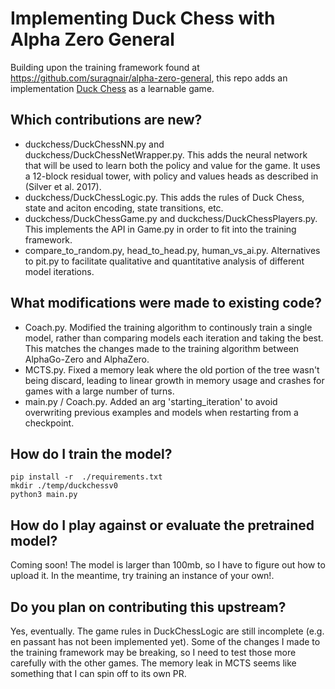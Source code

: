 # Implementing Duck Chess with Alpha Zero General

Building upon the training framework found at https://github.com/suragnair/alpha-zero-general,
this repo adds an implementation [Duck Chess](https://duckchess.com/) as a learnable game.

## Which contributions are new?
- duckchess/DuckChessNN.py and duckchess/DuckChessNetWrapper.py. This adds the neural network that will be used to learn both the policy and value for the game. It uses a 12-block residual tower, with policy and values heads as described in (Silver et al. 2017).
- duckchess/DuckChessLogic.py. This adds the rules of Duck Chess, state and aciton encoding, state transitions, etc.
- duckchess/DuckChessGame.py and duckchess/DuckChessPlayers.py. This implements the API in Game.py in order to fit into the training framework.
- compare_to_random.py, head_to_head.py, human_vs_ai.py. Alternatives to pit.py to facilitate qualitative and quantitative analysis of different model iterations.

## What modifications were made to existing code?
- Coach.py. Modified the training algorithm to continously train a single model, rather than comparing models each iteration and taking the best. This matches the changes made to the training algorithm between AlphaGo-Zero and AlphaZero.
- MCTS.py. Fixed a memory leak where the old portion of the tree wasn't being discard, leading to linear growth in memory usage and crashes for games with a large number of turns.
- main.py / Coach.py. Added an arg 'starting_iteration' to avoid overwriting previous examples and models when restarting from a checkpoint. 

## How do I train the model?
```
pip install -r  ./requirements.txt
mkdir ./temp/duckchessv0
python3 main.py
```

## How do I play against or evaluate the pretrained model?
Coming soon! The model is larger than 100mb, so I have to figure out how to upload it. In the meantime, try training an instance of your own!.

## Do you plan on contributing this upstream?
Yes, eventually. The game rules in DuckChessLogic are still incomplete (e.g. en passant has not been implemented yet). Some of the changes I made to the training framework may be breaking, so I need to test those more carefully with the other games. The memory leak in MCTS seems like something that I can spin off to its own PR.
